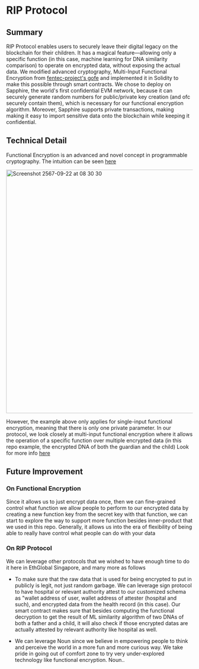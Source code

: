 # RIP Protocol
## Summary
RIP Protocol enables users to securely leave their digital legacy on the blockchain for their children. It has a magical feature—allowing only a specific function (in this case, machine learning for DNA similarity comparison) to operate on encrypted data, without exposing the actual data. We modified advanced cryptography, Multi-Input Functional Encryption from [fentec-project's gofe](https://github.com/fentec-project/gofe) and implemented it in Solidity to make this possible through smart contracts.
We chose to deploy on Sapphire, the world's first confidential EVM network, because it can securely generate random numbers for public/private key creation (and ofc securely contain them), which is necessary for our functional encryption algorithm. Moreover, Sapphire supports private transactions, making making it easy to import sensitive data onto the blockchain while keeping it confidential.

## Technical Detail
Functional Encryption is an advanced and novel concept in programmable cryptography. The intuition can be seen [here](https://en.wikipedia.org/wiki/Functional_encryption)

<img width="657" alt="Screenshot 2567-09-22 at 08 30 30" src="https://github.com/user-attachments/assets/32268981-ca78-4b1c-9f6c-0d5edf268902">

However, the example above only applies for single-input functional encryption, meaning that there is only one private parameter. In our protocol, we look closely at multi-input functional encryption
where it allows the operation of a specific function over multiple encrypted data (in this repo example, the encrypted DNA of both the guardian and the child)
Look for more info [here](https://eprint.iacr.org/2017/972.pdf)

## Future Improvement
### On Functional Encryption
Since it allows us to just encrypt data once, then we can fine-grained control what function we allow people to perform to our encrypted data by creating a new function key from the secret key with that function, we can 
start to explore the way to support more function besides inner-product that we used in this repo. Generally, it allows us into the era of flexibility of being able to really have control what people can do with your data

### On RIP Protocol
We can leverage other protocols that we wished to have enough time to do it here in EthGlobal Singapore, and many more as follows
- To make sure that the raw data that is used for being encrypted to put in publicly is legit, not just random garbage. We can leverage sign protocol to have hospital or relevant authority attest to our customized schema as "wallet address of user, wallet address of attester (hospital and such), and encrypted data from the health record (in this case). Our smart contract makes sure that besides computing the functional decryption to get the result of ML similarity algorithm of two DNAs of both a father and a child, it will also check if those encrypted datas are actually attested by relevant authority like hospital as well.

- We can leverage Noun since we believe in empowering people to think and perceive the world in a more fun and more curious way. We take pride in going out of comfort zone to try very under-explored technology like functional encryption.
Noun..
